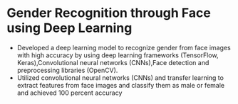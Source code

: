 # Gender Recognition through Face using Deep Learning
* Developed a deep learning model to recognize gender from face images with high accuracy by using deep learning
frameworks (TensorFlow, Keras),Convolutional neural networks (CNNs),Face detection and preprocessing libraries
(OpenCV).
* Utilized convolutional neural networks (CNNs) and transfer learning to extract features from face images and classify
them as male or female and achieved 100 percent accuracy

